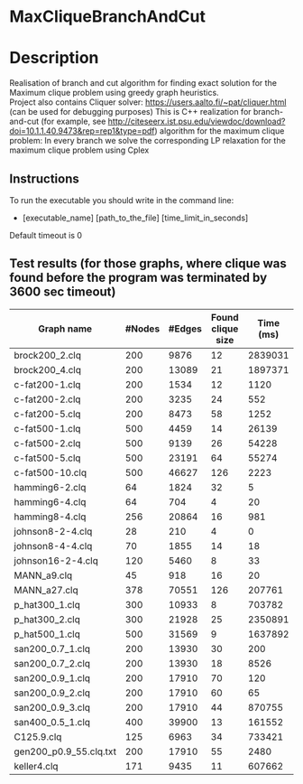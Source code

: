 # MaxCliqueBranchAndCut
# Description

Realisation of branch and cut algorithm for finding exact solution for the Maximum clique problem using greedy graph heuristics.<br>
Project also contains Cliquer solver:  https://users.aalto.fi/~pat/cliquer.html (can be used for debugging purposes)
This is C++ realization for branch-and-cut (for example, see http://citeseerx.ist.psu.edu/viewdoc/download?doi=10.1.1.40.9473&rep=rep1&type=pdf) algorithm for the maximum clique problem: 
In every branch we solve the corresponding LP relaxation for the maximum clique problem using Cplex
## Instructions

To run the executable you should write in the command line:
- [executable_name] [path_to_the_file] [time_limit_in_seconds]

Default timeout is 0

## Test results (for those graphs, where clique was found before the program was terminated by 3600 sec timeout)

Graph name|#Nodes|#Edges|Found clique size|Time (ms)
---|---|---|---|---
brock200_2.clq|200|9876|12|2839031
brock200_4.clq|200|13089|21|1897371
c-fat200-1.clq|200|1534|12|1120
c-fat200-2.clq|200|3235|24|552
c-fat200-5.clq|200|8473|58|1252
c-fat500-1.clq|500|4459|14|26139
c-fat500-2.clq|500|9139|26|54228
c-fat500-5.clq|500|23191|64|55274
c-fat500-10.clq|500|46627|126|2223
hamming6-2.clq|64|1824|32|5
hamming6-4.clq|64|704|4|20
hamming8-4.clq|256|20864|16|981
johnson8-2-4.clq|28|210|4|0
johnson8-4-4.clq|70|1855|14|18
johnson16-2-4.clq|120|5460|8|33
MANN_a9.clq|45|918|16|20
MANN_a27.clq|378|70551|126|207761
p_hat300_1.clq|300|10933|8|703782
p_hat300_2.clq|300|21928|25|2350891
p_hat500_1.clq|500|31569|9|1637892
san200_0.7_1.clq|200|13930|30|200
san200_0.7_2.clq|200|13930|18|8526
san200_0.9_1.clq|200|17910|70|120
san200_0.9_2.clq|200|17910|60|65
san200_0.9_3.clq|200|17910|44|870755
san400_0.5_1.clq|400|39900|13|161552
C125.9.clq|125|6963|34|733421
gen200_p0.9_55.clq.txt|200|17910|55|2480
keller4.clq|171|9435|11|607662

